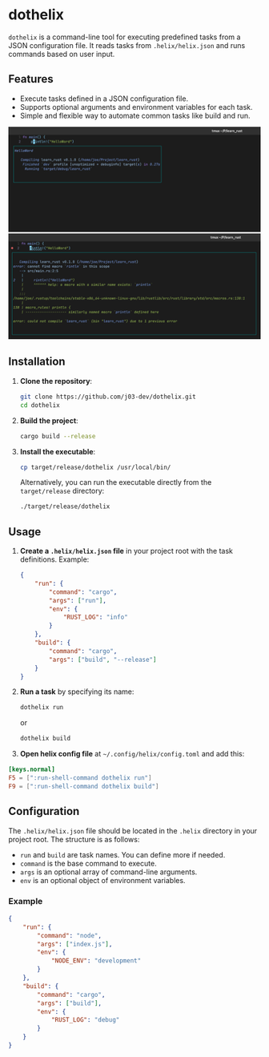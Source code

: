 # dothelix

`dothelix` is a command-line tool for executing predefined tasks from a JSON configuration file. It reads tasks from `.helix/helix.json` and runs commands based on user input.

## Features

- Execute tasks defined in a JSON configuration file.
- Supports optional arguments and environment variables for each task.
- Simple and flexible way to automate common tasks like build and run.

![image1](./image1.png)
![image2](./image2.png)

## Installation

1. **Clone the repository**:
   ```sh
   git clone https://github.com/j03-dev/dothelix.git
   cd dothelix
   ```

2. **Build the project**:
   ```sh
   cargo build --release
   ```

3. **Install the executable**:
   ```sh
   cp target/release/dothelix /usr/local/bin/
   ```

   Alternatively, you can run the executable directly from the `target/release` directory:
   ```sh
   ./target/release/dothelix
   ```

## Usage

1. **Create a `.helix/helix.json` file** in your project root with the task definitions. Example:
   ```json
   {
       "run": {
           "command": "cargo",
           "args": ["run"],
           "env": {
               "RUST_LOG": "info"
           }
       },
       "build": {
           "command": "cargo",
           "args": ["build", "--release"]
       }
   }
   ```

2. **Run a task** by specifying its name:
   ```sh
   dothelix run
   ```

   or

   ```sh
   dothelix build
   ```
3. **Open helix config file** at `~/.config/helix/config.toml` and add this:
  ```toml
  [keys.normal]
  F5 = [":run-shell-command dothelix run"]
  F9 = [":run-shell-command dothelix build"]
  ```
## Configuration

The `.helix/helix.json` file should be located in the `.helix` directory in your project root. The structure is as follows:

- `run` and `build` are task names. You can define more if needed.
- `command` is the base command to execute.
- `args` is an optional array of command-line arguments.
- `env` is an optional object of environment variables.

### Example

```json
{
    "run": {
        "command": "node",
        "args": ["index.js"],
        "env": {
            "NODE_ENV": "development"
        }
    },
    "build": {
        "command": "cargo",
        "args": ["build"],
        "env": {
            "RUST_LOG": "debug"
        }
    }
}
```
